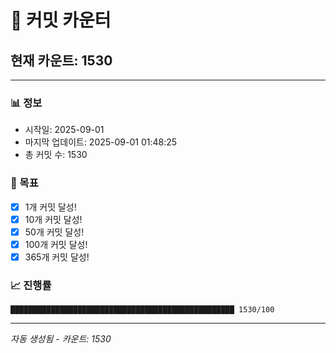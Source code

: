 # 🔢 커밋 카운터

## 현재 카운트: 1530

---

### 📊 정보
- 시작일: 2025-09-01
- 마지막 업데이트: 2025-09-01 01:48:25
- 총 커밋 수: 1530

### 🎯 목표
- [x] 1개 커밋 달성!
- [x] 10개 커밋 달성!
- [x] 50개 커밋 달성!
- [x] 100개 커밋 달성!
- [x] 365개 커밋 달성!

### 📈 진행률
```
██████████████████████████████████████████████████ 1530/100
```

---
*자동 생성됨 - 카운트: 1530*

